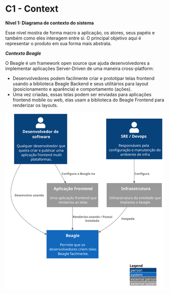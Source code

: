 # C1 -  Context

**Nível 1: Diagrama de contexto do sistema**

Esse nível mostra de forma macro a aplicação, os atores, seus papéis e também como eles interagem entre si. O principal objetivo aqui é representar o produto em sua forma mais abstrata.

***Contexto Beagle***

O Beagle é um framework open source que ajuda desenvolvedores a implementar aplicações Server-Driven de uma maneira cross-platform:

* Desenvolvedores podem facilmente criar e prototipar telas frontend usando a biblioteca Beagle Backend e seus utilitários para layout (posicionamento e aparência) e comportamento (ações).
* Uma vez criadas, essas telas podem ser enviadas para aplicações frontend mobile ou web, elas usam a biblioteca do Beagle Frontend para renderizar os layouts.

![diagram](c1.svg)